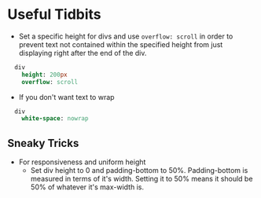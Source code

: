 # Useful Tidbits

* Set a specific height for divs and use `overflow: scroll` in order to prevent text not contained within the specified height from just displaying right after the end of the div.

```sass
  div
    height: 200px
    overflow: scroll
```

* If you don't want text to wrap
```sass
  div
    white-space: nowrap
```

## Sneaky Tricks
- For responsiveness and uniform height
  * Set div height to 0 and padding-bottom to 50%. Padding-bottom is measured in terms of it's width. Setting it to 50% means it should be 50% of whatever it's max-width is. 
